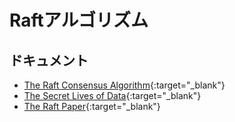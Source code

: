 # Raftアルゴリズム

## ドキュメント
- [The Raft Consensus Algorithm](https://raft.github.io){:target="_blank"}
- [The Secret Lives of Data](http://thesecretlivesofdata.com/raft/){:target="_blank"}
- [The Raft Paper](https://raft.github.io/raft.pdf){:target="_blank"}
